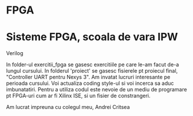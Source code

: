 FPGA
====

Sisteme FPGA, scoala de vara IPW
===
<p>Verilog</p>
In folder-ul exercitii_fpga se gasesc exercitiile pe care le-am facut de-a lungul cursului. In folderul 'proiect' se gasesc fisierele pt proiecul final, "Controller UART pentru Nexys 3". Am invatat lucruri interesante pe perioada cursului. 
Voi actualiza coding style-ul si voi incerca sa aduc imbunatatiri. 
Pentru a utiliza codul este nevoie de un mediu de programare pt FPGA-uri cum ar fi Xilinx ISE, si un fisier de constrangeri. 

Am lucrat impreuna cu colegul meu, Andrei Critsea




